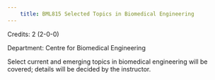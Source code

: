 ```yaml
---
    title: BML815 Selected Topics in Biomedical Engineering
---
```

Credits: 2 (2-0-0)

Department: Centre for Biomedical Engineering

Select current and emerging topics in biomedical engineering will be covered; details will be decided by the instructor.